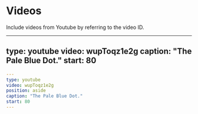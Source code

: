 # Videos

Include videos from Youtube by referring to the video ID.


---
type: youtube
video: wupToqz1e2g
caption: "The Pale Blue Dot."
start: 80
---

```yaml
---
type: youtube
video: wupToqz1e2g
position: aside
caption: "The Pale Blue Dot."
start: 80
---
```